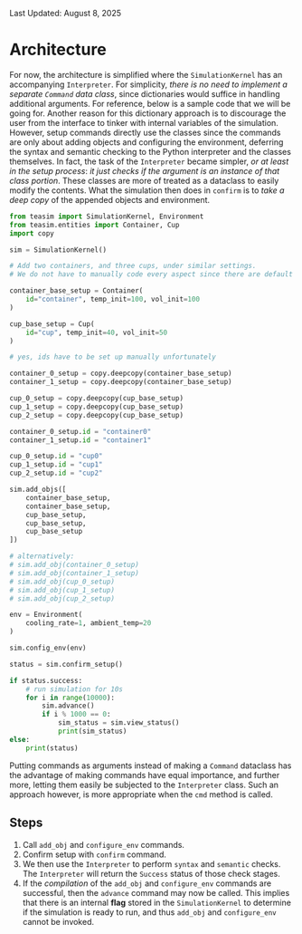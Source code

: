 Last Updated: August 8, 2025

# Architecture

For now, the architecture is simplified where the `SimulationKernel` has an
accompanying `Interpreter`. For simplicity, *there is no need to implement a
separate `Command` data class*, since dictionaries would suffice in handling
additional arguments. For reference, below is a sample code that we will be
going for. Another reason for this dictionary approach is to discourage the
user from the interface to tinker with internal variables of the simulation.
However, setup commands directly use the classes since the commands are only
about adding objects and configuring the environment, deferring the syntax
and semantic checking to the Python interpreter and the classes themselves.
In fact, the task of the `Interpreter` became simpler, *or at least in the
setup process*: *it just checks if the argument is an instance of that class
portion*. These classes are more of treated as a dataclass to easily modify the
contents. What the simulation then does in `confirm` is to *take a deep copy*
of the appended objects and environment.

```python
from teasim import SimulationKernel, Environment
from teasim.entities import Container, Cup
import copy

sim = SimulationKernel()

# Add two containers, and three cups, under similar settings.
# We do not have to manually code every aspect since there are default values.

container_base_setup = Container(
    id="container", temp_init=100, vol_init=100
)

cup_base_setup = Cup(
    id="cup", temp_init=40, vol_init=50
)

# yes, ids have to be set up manually unfortunately

container_0_setup = copy.deepcopy(container_base_setup)
container_1_setup = copy.deepcopy(container_base_setup)

cup_0_setup = copy.deepcopy(cup_base_setup)
cup_1_setup = copy.deepcopy(cup_base_setup)
cup_2_setup = copy.deepcopy(cup_base_setup)

container_0_setup.id = "container0"
container_1_setup.id = "container1"

cup_0_setup.id = "cup0"
cup_1_setup.id = "cup1"
cup_2_setup.id = "cup2"

sim.add_objs([
    container_base_setup,
    container_base_setup,
    cup_base_setup,
    cup_base_setup,
    cup_base_setup
])

# alternatively:
# sim.add_obj(container_0_setup)
# sim.add_obj(container_1_setup)
# sim.add_obj(cup_0_setup)
# sim.add_obj(cup_1_setup)
# sim.add_obj(cup_2_setup)

env = Environment(
    cooling_rate=1, ambient_temp=20
)

sim.config_env(env)

status = sim.confirm_setup()

if status.success:
    # run simulation for 10s
    for i in range(10000):
        sim.advance()
        if i % 1000 == 0:
            sim_status = sim.view_status()
            print(sim_status)
else:
    print(status)

```

Putting commands as arguments instead of making a `Command` dataclass has the
advantage of making commands have equal importance, and further more, letting
them easily be subjected to the `Interpreter` class. Such an approach however,
is more appropriate when the `cmd` method is called.

## Steps

1. Call `add_obj` and `configure_env` commands. 
2. Confirm setup with `confirm` command.
3. We then use the `Interpreter` to perform `syntax` and `semantic` checks.
The `Interpreter` will return the `Success` status of those check stages.
4. If the *compilation* of the `add_obj` and `configure_env` commands are
successful, then the `advance` command may now be called. This implies that
there is an internal **flag** stored in the `SimulationKernel` to determine
if the simulation is ready to run, and thus `add_obj` and `configure_env`
cannot be invoked.
